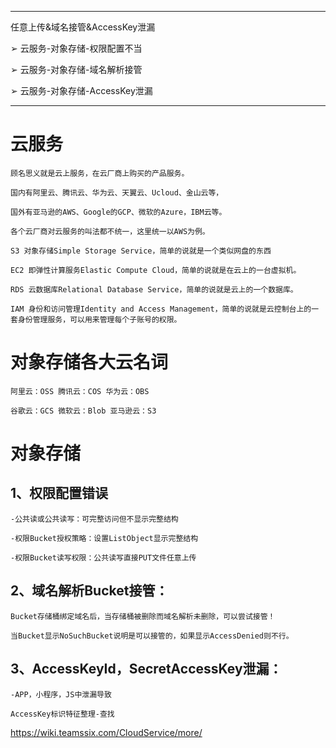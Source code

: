 
---
任意上传&域名接管&AccessKey泄漏

➢ 云服务-对象存储-权限配置不当

➢ 云服务-对象存储-域名解析接管

➢ 云服务-对象存储-AccessKey泄漏

---
# 云服务

```
顾名思义就是云上服务，在云厂商上购买的产品服务。

国内有阿里云、腾讯云、华为云、天翼云、Ucloud、金山云等，

国外有亚马逊的AWS、Google的GCP、微软的Azure，IBM云等。

各个云厂商对云服务的叫法都不统一，这里统一以AWS为例。

S3 对象存储Simple Storage Service，简单的说就是一个类似网盘的东西

EC2 即弹性计算服务Elastic Compute Cloud，简单的说就是在云上的一台虚拟机。

RDS 云数据库Relational Database Service，简单的说就是云上的一个数据库。

IAM 身份和访问管理Identity and Access Management，简单的说就是云控制台上的一套身份管理服务，可以用来管理每个子账号的权限。
```

# 对象存储各大云名词

```
阿里云：OSS 腾讯云：COS 华为云：OBS

谷歌云：GCS 微软云：Blob 亚马逊云：S3
```

# 对象存储

## 1、权限配置错误

```
-公共读或公共读写：可完整访问但不显示完整结构

-权限Bucket授权策略：设置ListObject显示完整结构

-权限Bucket读写权限：公共读写直接PUT文件任意上传
```

## 2、域名解析Bucket接管：

```
Bucket存储桶绑定域名后，当存储桶被删除而域名解析未删除，可以尝试接管！

当Bucket显示NoSuchBucket说明是可以接管的，如果显示AccessDenied则不行。
```
## 3、AccessKeyId，SecretAccessKey泄漏：

```
-APP，小程序，JS中泄漏导致

AccessKey标识特征整理-查找
```
https://wiki.teamssix.com/CloudService/more/